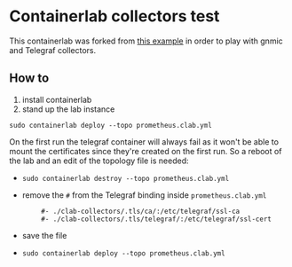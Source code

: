 # Containerlab collectors test

This containerlab was forked from [this example](https://github.com/karimra/gnmic/tree/main/examples/deployments/1.single-instance/4.prometheus-output) in order to play with gnmic and Telegraf collectors.

## How to

1. install containerlab
2. stand up the lab instance

`sudo containerlab deploy --topo prometheus.clab.yml`

On the first run the telegraf container will always fail as it won't be able to mount the certificates since they're created on the first run. So a reboot of the lab and an edit of the topology file is needed:

- `sudo containerlab destroy --topo prometheus.clab.yml`

- remove the `#` from the Telegraf binding inside `prometheus.clab.yml`

```
        #- ./clab-collectors/.tls/ca/:/etc/telegraf/ssl-ca
        #- ./clab-collectors/.tls/telegraf/:/etc/telegraf/ssl-cert
```

- save the file

- `sudo containerlab deploy --topo prometheus.clab.yml`
